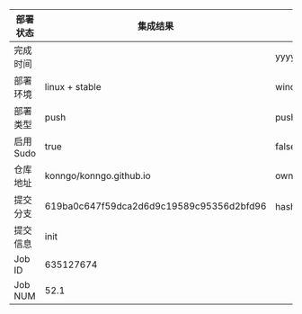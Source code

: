 部署状态 | 集成结果 | 参考值
---|---|---
完成时间 |  | yyyy-mm-dd hh:mm:ss
部署环境 | linux + stable | window | linux + stable
部署类型 | push | push | pull_request | api | cron
启用Sudo | true | false | true
仓库地址 | konngo/konngo.github.io | owner_name/repo_name
提交分支 | 619ba0c647f59dca2d6d9c19589c95356d2bfd96 | hash 16位
提交信息 | init |
Job ID   | 635127674 |
Job NUM  | 52.1 |
